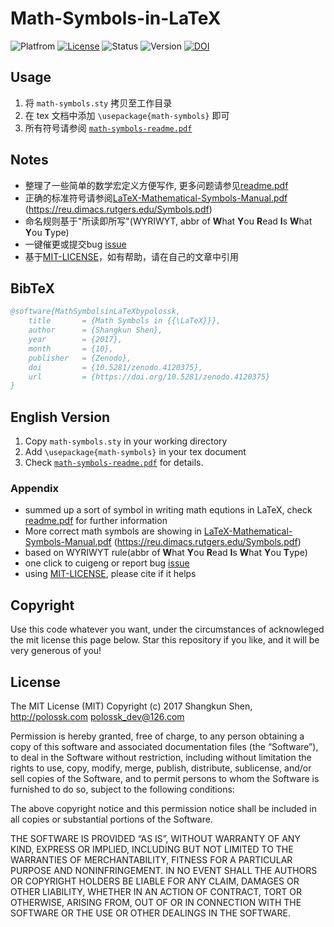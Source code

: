 # Math-Symbols-in-LaTeX

![Platfrom](https://img.shields.io/badge/Platfrom-TeXLive2017-3D6117.svg)
[![License](https://img.shields.io/badge/license-MIT-blue.svg)](LICENSE)
![Status](https://img.shields.io/badge/status-complete-brightgreen.svg)
![Version](https://img.shields.io/badge/version-v2.2.1.1023-674EA7.svg)
[![DOI](https://zenodo.org/badge/108990460.svg)](https://zenodo.org/badge/latestdoi/108990460)

## Usage

1. 将 `math-symbols.sty` 拷贝至工作目录
2. 在 tex 文档中添加 `\usepackage{math-symbols}` 即可
3. 所有符号请参阅 [`math-symbols-readme.pdf`](readme.pdf)

## Notes

* 整理了一些简单的数学宏定义方便写作, 更多问题请参见[readme.pdf](readme.pdf)
* 正确的标准符号请参阅[LaTeX-Mathematical-Symbols-Manual.pdf](LaTeX-Mathematical-Symbols-Manual.pdf) (<https://reu.dimacs.rutgers.edu/Symbols.pdf>)
* 命名规则基于"所读即所写"(WYRIWYT, abbr of **W**hat **Y**ou **R**ead **I**s **W**hat **Y**ou **T**ype)
* 一键催更或提交bug [issue](https://github.com/polossk/Math-Symbols-in-LaTeX/issues/new)
* 基于[MIT-LICENSE](LICENSE)，如有帮助，请在自己的文章中引用

## BibTeX

```bibtex
@software{MathSymbolsinLaTeXbypolossk,
    title       = {Math Symbols in {{\LaTeX}}},
    author      = {Shangkun Shen},
    year        = {2017},
    month       = {10},
    publisher   = {Zenodo},
    doi         = {10.5281/zenodo.4120375},
    url         = {https://doi.org/10.5281/zenodo.4120375}
}
```

## English Version

1. Copy `math-symbols.sty` in your working directory
2. Add `\usepackage{math-symbols}` in your tex document
3. Check [`math-symbols-readme.pdf`](readme.pdf) for details.

### Appendix

* summed up a sort of symbol in writing math equtions in LaTeX, check [readme.pdf](readme.pdf) for further information
* More correct math symbols are showing in [LaTeX-Mathematical-Symbols-Manual.pdf](LaTeX-Mathematical-Symbols-Manual.pdf) (<https://reu.dimacs.rutgers.edu/Symbols.pdf>)
* based on WYRIWYT rule(abbr of **W**hat **Y**ou **R**ead **I**s **W**hat **Y**ou **T**ype)
* one click to cuigeng or report bug [issue](https://github.com/polossk/Math-Symbols-in-LaTeX/issues/new)
* using [MIT-LICENSE](LICENSE), please cite if it helps

## Copyright

Use this code whatever you want, under the circumstances of acknowleged the mit license this page below. Star this repository if you like, and it will be very generous of you!

## License

The MIT License (MIT)
Copyright (c) 2017 Shangkun Shen, http://polossk.com <polossk_dev@126.com>

Permission is hereby granted, free of charge, to any person obtaining a copy
of this software and associated documentation files (the “Software”), to deal
in the Software without restriction, including without limitation the rights
to use, copy, modify, merge, publish, distribute, sublicense, and/or sell
copies of the Software, and to permit persons to whom the Software is
furnished to do so, subject to the following conditions:

The above copyright notice and this permission notice shall be included in
all copies or substantial portions of the Software.

THE SOFTWARE IS PROVIDED “AS IS”, WITHOUT WARRANTY OF ANY KIND, EXPRESS OR
IMPLIED, INCLUDING BUT NOT LIMITED TO THE WARRANTIES OF MERCHANTABILITY,
FITNESS FOR A PARTICULAR PURPOSE AND NONINFRINGEMENT. IN NO EVENT SHALL THE
AUTHORS OR COPYRIGHT HOLDERS BE LIABLE FOR ANY CLAIM, DAMAGES OR OTHER
LIABILITY, WHETHER IN AN ACTION OF CONTRACT, TORT OR OTHERWISE, ARISING FROM,
OUT OF OR IN CONNECTION WITH THE SOFTWARE OR THE USE OR OTHER DEALINGS IN
THE SOFTWARE.
